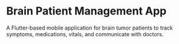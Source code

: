 # Brain Patient Management App

A Flutter-based mobile application for brain tumor patients to track symptoms, medications, vitals, and communicate with doctors.
